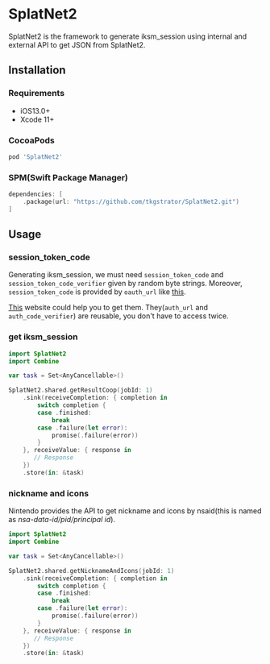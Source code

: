 # SplatNet2

SplatNet2 is the framework to generate iksm_session using internal and external API to get JSON from SplatNet2.

## Installation

### Requirements
* iOS13.0+
* Xcode 11+

### CocoaPods

```ruby
pod 'SplatNet2'
```

### SPM(Swift Package Manager)

```swift
dependencies: [
    .package(url: "https://github.com/tkgstrator/SplatNet2.git")
]
```

## Usage

### session_token_code
Generating iksm_session, we must need `session_token_code` and `session_token_code_verifier` given by random byte strings. Moreover, `session_token_code` is provided by `oauth_url` like [this](https://accounts.nintendo.com/connect/1.0.0/authorize?state=DthLWOg54YPRnkPpxhY0aMyxEfSdmRplaOtIlIJimBxnAhbM&redirect_uri=npf71b963c1b7b6d119://auth&client_id=71b963c1b7b6d119&scope=openid+user+user.birthday+user.mii+user.screenName&response_type=session_token_code&session_token_code_challenge=8PlJorbqc1oUmynjgtICD3JzrNd3oez9kTeEYBCsXls&session_token_code_challenge_method=S256&theme=login_form).

[This](https://salmonia.mydns.jp) website could help you to get them. They(`auth_url` and `auth_code_verifier`) are reusable, you don't have to access twice.

### get iksm_session

```swift
import SplatNet2
import Combine

var task = Set<AnyCancellable>()

SplatNet2.shared.getResultCoop(jobId: 1)
    .sink(receiveCompletion: { completion in
        switch completion {
        case .finished:
            break
        case .failure(let error):
            promise(.failure(error))
        }
    }, receiveValue: { response in
       // Response
    })
    .store(in: &task)
```

### nickname and icons

Nintendo provides the API to get nickname and icons by nsaid(this is named as *nsa-data-id/pid/principal id*).

```swift
import SplatNet2
import Combine

var task = Set<AnyCancellable>()

SplatNet2.shared.getNicknameAndIcons(jobId: 1)
    .sink(receiveCompletion: { completion in
        switch completion {
        case .finished:
            break
        case .failure(let error):
            promise(.failure(error))
        }
    }, receiveValue: { response in
       // Response
    })
    .store(in: &task)
```

